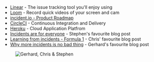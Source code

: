 - [Linear](https://linear.app/) - The issue tracking tool you'll enjoy using
- [Loom](https://www.loom.com/) - Record quick videos of your screen and cam
- [incident.io - Product Roadmap](https://www.notion.so/Product-Roadmap-f06d2f38970c4639ae39aa1dd44c9681)
- [CircleCI](https://circleci.com/) - Continuous Integration and Delivery
- [Heroku](https://www.heroku.com/) - Cloud Application Platfrom
- [Incidents are for everyone](https://incident.io/blog/incidents-are-for-everyone) - Stephen's favourite blog post
- [Learning from incidents - Formula 1](https://incident.io/blog/learning-from-incidents-in-formula-1) - Chris' favourite blog post
- [Why more incidents is no bad thing](https://incident.io/blog/why-more-incidents-is-no-bad-thing) - Gerhard's favourite blog post

<figure class="richtext-figure richtext-figure--full">
  <img src="https://cdn.changelog.com/shipit/shipit-21--chris-stephen.jpg" alt="Gerhard, Chris & Stephen" loading="lazy">
</figure>
